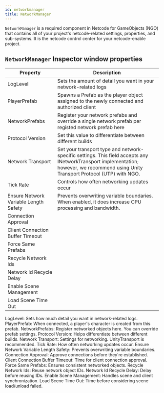 ```yaml
---
id: networkmanager
title: NetworkManager
---
```


`NetworkManager` is a required component in Netcode for GameObjects (NGO) that contains all of your project's netcode-related settings, properties, and sub-systems. It is the netcode control center for your netcode-enable project.

## `NetworkManager` Inspector window properties

| Property | Description |
|---|---|
| LogLevel | Sets the amount of detail you want in your network-related logs |
| PlayerPrefab | Spawns a Prefab as the player object assigned to the newly connected and authorized client |
| NetworkPrefabs | Register your network prefabs and override a single network prefab per registed network prefab here |
| Protocol Version | Set this value to differentiate between different builds |
| Network Transport | Set your transport type and network-specific settings. This field accepts any INetworkTransport implementation; however, we recommend using Unity Transport Protocol (UTP) with NGO. |
| Tick Rate | Controls how often networking updates occur |
| Ensure Network Variable Length Safety | Prevents overwriting variable boundaries. When enabled, it does increase CPU processing and bandwidth. |
| Connection Approval |
| Client Connection Buffer Timeout |
| Force Same Prefabs |
| Recycle Network Ids |
| Network Id Recycle Delay |
| Enable Scene Management |
| Load Scene Time Out |

LogLevel: Sets how much detail you want in network-related logs.
PlayerPrefab: When connected, a player's character is created from this prefab.
NetworkPrefabs: Register networked objects here. You can override prefab settings.
Protocol Version: Helps differentiate between different builds.
Network Transport: Settings for networking. UnityTransport is recommended.
Tick Rate: How often networking updates occur.
Ensure Network Variable Length Safety: Prevents overwriting variable boundaries.
Connection Approval: Approve connections before they're established.
Client Connection Buffer Timeout: Time for client connection approval.
Force Same Prefabs: Ensures consistent networked objects.
Recycle Network Ids: Reuse network object IDs.
Network Id Recycle Delay: Delay before reusing IDs.
Enable Scene Management: Handles scene and client synchronization.
Load Scene Time Out: Time before considering scene load/unload failed.